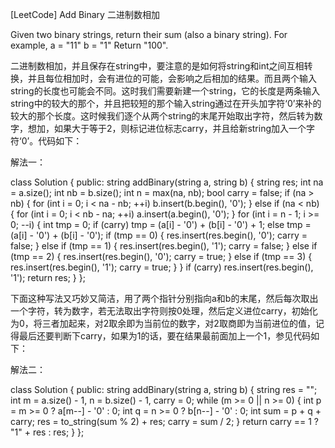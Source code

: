 [LeetCode] Add Binary 二进制数相加 

Given two binary strings, return their sum (also a binary string).
For example,
a = "11"
b = "1"
Return "100".
 
二进制数相加，并且保存在string中，要注意的是如何将string和int之间互相转换，并且每位相加时，会有进位的可能，会影响之后相加的结果。而且两个输入string的长度也可能会不同。这时我们需要新建一个string，它的长度是两条输入string中的较大的那个，并且把较短的那个输入string通过在开头加字符‘0’来补的较大的那个长度。这时候我们逐个从两个string的末尾开始取出字符，然后转为数字，想加，如果大于等于2，则标记进位标志carry，并且给新string加入一个字符‘0’。代码如下：
 
解法一：

class Solution {
public:
    string addBinary(string a, string b) {
        string res;
        int na = a.size();
        int nb = b.size();
        int n = max(na, nb);
        bool carry = false;
        if (na > nb) {
            for (int i = 0; i < na - nb; ++i) b.insert(b.begin(), '0');
        }
        else if (na < nb) {
            for (int i = 0; i < nb - na; ++i) a.insert(a.begin(), '0');
        }
        for (int i = n - 1; i >= 0; --i) {
            int tmp = 0;
            if (carry) tmp = (a[i] - '0') + (b[i] - '0') + 1;
            else tmp = (a[i] - '0') + (b[i] - '0');
            if (tmp == 0) {
                res.insert(res.begin(), '0');
                carry = false;
            }
            else if (tmp == 1) {
                res.insert(res.begin(), '1');
                carry = false;
            }
            else if (tmp == 2) {
                res.insert(res.begin(), '0');
                carry = true;
            }
            else if (tmp == 3) {
                res.insert(res.begin(), '1');
                carry = true;
            }
        }
        if (carry) res.insert(res.begin(), '1');
        return res;
    }
};

 
下面这种写法又巧妙又简洁，用了两个指针分别指向a和b的末尾，然后每次取出一个字符，转为数字，若无法取出字符则按0处理，然后定义进位carry，初始化为0，将三者加起来，对2取余即为当前位的数字，对2取商即为当前进位的值，记得最后还要判断下carry，如果为1的话，要在结果最前面加上一个1，参见代码如下：
 
解法二：

class Solution {
public:
    string addBinary(string a, string b) {
        string res = "";
        int m = a.size() - 1, n = b.size() - 1, carry = 0;
        while (m >= 0 || n >= 0) {
            int p = m >= 0 ? a[m--] - '0' : 0;
            int q = n >= 0 ? b[n--] - '0' : 0;
            int sum = p + q + carry;
            res = to_string(sum % 2) + res;
            carry = sum / 2;
        }
        return carry == 1 ? "1" + res : res;
    }
};
